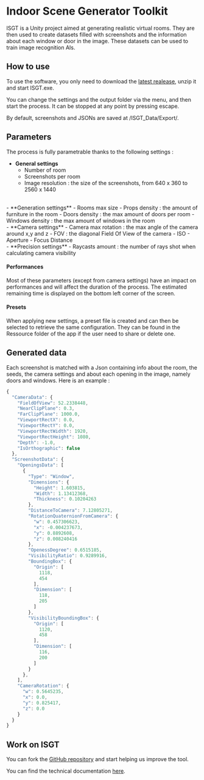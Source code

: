 # Indoor Scene Generator Toolkit

ISGT is a Unity project aimed at generating realistic virtual rooms. They are then used to create datasets filled with screenshots and the information about each window or door in the image. These datasets can be used to train image recognition AIs. 

## How to use 

To use the software, you only need to download the [latest realease](https://github.com/numediart/ISGT/releases), unzip it and start ISGT.exe.

You can change the settings and the output folder via the menu, and then start the process. It can be stopped at any point by pressing escape.

By default, screenshots and JSONs are saved at /ISGT_Data/Export/.

## Parameters

The process is fully parametrable thanks to the following settings : 
- **General settings**
    - Number of room 
    - Screenshots per room
    - Image resolution : the size of the screenshots, from 640 x 360 to 2560 x 1440 
<br>
- **Generation settings**
    - Rooms max size
    - Props density : the amount of furniture in the room
    - Doors density : the max amount of doors per room
    - Windows density : the max amount of windows in the room
<br>
- **Camera settings**
    - Camera max rotation : the max angle of the camera around x,y and z
    - FOV : the diagonal Field Of View of the camera
    - ISO 
    - Aperture
    - Focus Distance
<br>
- **Precision settings**
    - Raycasts amount : the number of rays shot when calculating camera visibility

#### Performances

Most of these parameters (except from camera settings) have an impact on performances and will affect the duration of the process. The estimated remaining time is displayed on the bottom left corner of the screen. 

#### Presets

When applying new settings, a preset file is created and can then be selected to retrieve the same configuration. They can be found in the Ressource folder of the app if the user need to share or delete one. 

## Generated data

Each screenshot is matched with a Json containing info about the room, the seeds, the camera settings and about each opening in the image, namely doors and windows. Here is an example : 
```js
{
  "CameraData": {
    "FieldOfView": 52.2338448,
    "NearClipPlane": 0.3,
    "FarClipPlane": 1000.0,
    "ViewportRectX": 0.0,
    "ViewportRectY": 0.0,
    "ViewportRectWidth": 1920,
    "ViewportRectHeight": 1080,
    "Depth": -1.0,
    "IsOrthographic": false
  },
  "ScreenshotData": {
    "OpeningsData": [
      {
        "Type": "Window",
        "Dimensions": {
          "Height": 1.603815,
          "Width": 1.13412368,
          "Thickness": 0.10204263
        },
        "DistanceToCamera": 7.12805271,
        "RotationQuaternionFromCamera": {
          "w": 0.457306623,
          "x": -0.004237673,
          "y": 0.8892608,
          "z": 0.008240416
        },
        "OpenessDegree": 0.6515185,
        "VisibilityRatio": 0.9289916,
        "BoundingBox": {
          "Origin": [
            1118,
            454
          ],
          "Dimension": [
            118,
            205
          ]
        },
        "VisibilityBoundingBox": {
          "Origin": [
            1120,
            458
          ],
          "Dimension": [
            116,
            200
          ]
        }
      },
    ],
    "CameraRotation": {
      "w": 0.5645235,
      "x": 0.0,
      "y": 0.825417,
      "z": 0.0
    }
  }
}
```

## Work on ISGT

You can fork the [GitHub repository](https://github.com/numediart/ISGT) and start helping us improve the tool.

You can find the technical documentation [here](./Doc/doc-menu.md).